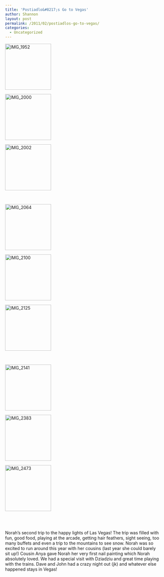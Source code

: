 ```yaml
---
title: 'Postiadlo&#8217;s Go to Vegas'
author: Shannon
layout: post
permalink: /2011/02/postiadlos-go-to-vegas/
categories:
  - Uncategorized
---
```

<div id='gallery-1' class='gallery galleryid-1794 gallery-columns-3 gallery-size-thumbnail'>
  <dl class='gallery-item'>
    <dt class='gallery-icon landscape'>
      <a href='http://braunerpots.com/blog/2011/02/postiadlos-go-to-vegas/img_1952/'><img width="150" height="150" src="http://braunerpots.com/blog/wp-content/uploads/2011/02/IMG_1952-150x150.jpg" class="attachment-thumbnail" alt="IMG_1952" /></a>
    </dt>
  </dl>
  
  <dl class='gallery-item'>
    <dt class='gallery-icon portrait'>
      <a href='http://braunerpots.com/blog/2011/02/postiadlos-go-to-vegas/img_2000/'><img width="150" height="150" src="http://braunerpots.com/blog/wp-content/uploads/2011/02/IMG_2000-150x150.jpg" class="attachment-thumbnail" alt="IMG_2000" /></a>
    </dt>
  </dl>
  
  <dl class='gallery-item'>
    <dt class='gallery-icon portrait'>
      <a href='http://braunerpots.com/blog/2011/02/postiadlos-go-to-vegas/img_2002/'><img width="150" height="150" src="http://braunerpots.com/blog/wp-content/uploads/2011/02/IMG_2002-150x150.jpg" class="attachment-thumbnail" alt="IMG_2002" /></a>
    </dt>
  </dl>
  
  <br style="clear: both" /><dl class='gallery-item'>
    <dt class='gallery-icon portrait'>
      <a href='http://braunerpots.com/blog/2011/02/postiadlos-go-to-vegas/img_2064/'><img width="150" height="150" src="http://braunerpots.com/blog/wp-content/uploads/2011/02/IMG_2064-150x150.jpg" class="attachment-thumbnail" alt="IMG_2064" /></a>
    </dt>
  </dl>
  
  <dl class='gallery-item'>
    <dt class='gallery-icon landscape'>
      <a href='http://braunerpots.com/blog/2011/02/postiadlos-go-to-vegas/img_2100/'><img width="150" height="150" src="http://braunerpots.com/blog/wp-content/uploads/2011/02/IMG_2100-150x150.jpg" class="attachment-thumbnail" alt="IMG_2100" /></a>
    </dt>
  </dl>
  
  <dl class='gallery-item'>
    <dt class='gallery-icon portrait'>
      <a href='http://braunerpots.com/blog/2011/02/postiadlos-go-to-vegas/img_2125-2/'><img width="150" height="150" src="http://braunerpots.com/blog/wp-content/uploads/2011/02/IMG_2125-150x150.jpg" class="attachment-thumbnail" alt="IMG_2125" /></a>
    </dt>
  </dl>
  
  <br style="clear: both" /><dl class='gallery-item'>
    <dt class='gallery-icon landscape'>
      <a href='http://braunerpots.com/blog/2011/02/postiadlos-go-to-vegas/img_2141-2/'><img width="150" height="150" src="http://braunerpots.com/blog/wp-content/uploads/2011/02/IMG_2141-150x150.jpg" class="attachment-thumbnail" alt="IMG_2141" /></a>
    </dt>
  </dl>
  
  <dl class='gallery-item'>
    <dt class='gallery-icon landscape'>
      <a href='http://braunerpots.com/blog/2011/02/postiadlos-go-to-vegas/img_2383/'><img width="150" height="150" src="http://braunerpots.com/blog/wp-content/uploads/2011/02/IMG_2383-150x150.jpg" class="attachment-thumbnail" alt="IMG_2383" /></a>
    </dt>
  </dl>
  
  <dl class='gallery-item'>
    <dt class='gallery-icon portrait'>
      <a href='http://braunerpots.com/blog/2011/02/postiadlos-go-to-vegas/img_2473/'><img width="150" height="150" src="http://braunerpots.com/blog/wp-content/uploads/2011/02/IMG_2473-150x150.jpg" class="attachment-thumbnail" alt="IMG_2473" /></a>
    </dt>
  </dl>
  
  <br style="clear: both" /> <br style='clear: both;' />
</div>

  
Norah&#8217;s second trip to the happy lights of Las Vegas! The trip was filled with fun, good food, playing at the arcade, getting hair feathers, sight seeing, too many buffets and even a trip to the mountains to see snow. Norah was so excited to run around this year with her cousins (last year she could barely sit up!) Cousin Anya gave Norah her very first nail painting which Norah absolutely loved. We had a special visit with Dziadziu and great time playing with the trains. Dave and John had a crazy night out (jk) and whatever else happened stays in Vegas!